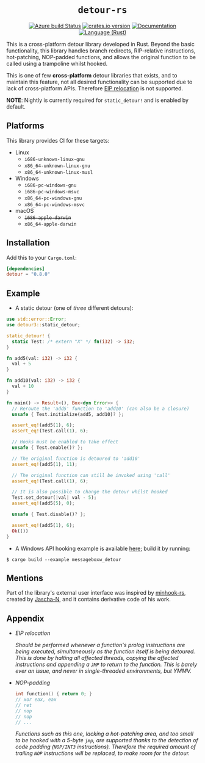 <div align="center">

# `detour-rs`

[![Azure build Status][azure-shield]][azure]
[![crates.io version][crate-shield]][crate]
[![Documentation][docs-shield]][docs]
[![Language (Rust)][rust-shield]][rust]

</div>

This is a cross-platform detour library developed in Rust. Beyond the basic
functionality, this library handles branch redirects, RIP-relative
instructions, hot-patching, NOP-padded functions, and allows the original
function to be called using a trampoline whilst hooked.

This is one of few **cross-platform** detour libraries that exists, and to
maintain this feature, not all desired functionality can be supported due to
lack of cross-platform APIs. Therefore [EIP relocation](#appendix) is not
supported.

**NOTE**: Nightly is currently required for `static_detour!` and is enabled by
default.

## Platforms

This library provides CI for these targets:

- Linux
  * `i686-unknown-linux-gnu`
  * `x86_64-unknown-linux-gnu`
  * `x86_64-unknown-linux-musl`
- Windows
  * `i686-pc-windows-gnu`
  * `i686-pc-windows-msvc`
  * `x86_64-pc-windows-gnu`
  * `x86_64-pc-windows-msvc`
- macOS
  * ~~`i686-apple-darwin`~~
  * `x86_64-apple-darwin`

## Installation

Add this to your `Cargo.toml`:

```toml
[dependencies]
detour = "0.8.0"
```

## Example

- A static detour (one of *three* different detours):

```rust
use std::error::Error;
use detour3::static_detour;

static_detour! {
  static Test: /* extern "X" */ fn(i32) -> i32;
}

fn add5(val: i32) -> i32 {
  val + 5
}

fn add10(val: i32) -> i32 {
  val + 10
}

fn main() -> Result<(), Box<dyn Error>> {
  // Reroute the 'add5' function to 'add10' (can also be a closure)
  unsafe { Test.initialize(add5, add10)? };

  assert_eq!(add5(1), 6);
  assert_eq!(Test.call(1), 6);

  // Hooks must be enabled to take effect
  unsafe { Test.enable()? };

  // The original function is detoured to 'add10'
  assert_eq!(add5(1), 11);

  // The original function can still be invoked using 'call'
  assert_eq!(Test.call(1), 6);

  // It is also possible to change the detour whilst hooked
  Test.set_detour(|val| val - 5);
  assert_eq!(add5(5), 0);

  unsafe { Test.disable()? };

  assert_eq!(add5(1), 6);
  Ok(())
}
```

- A Windows API hooking example is available [here](./examples/messageboxw_detour.rs); build it by running:
```
$ cargo build --example messageboxw_detour
```

## Mentions

Part of the library's external user interface was inspired by
[minhook-rs][minhook], created by [Jascha-N][minhook], and it contains
derivative code of his work.

## Appendix

- *EIP relocation*

  *Should be performed whenever a function's prolog instructions
  are being executed, simultaneously as the function itself is being
  detoured. This is done by halting all affected threads, copying the affected
  instructions and appending a `JMP` to return to the function. This is
  barely ever an issue, and never in single-threaded environments, but YMMV.*

- *NOP-padding*
  ```c
  int function() { return 0; }
  // xor eax, eax
  // ret
  // nop
  // nop
  // ...
  ```
  *Functions such as this one, lacking a hot-patching area, and too small to
  be hooked with a 5-byte `jmp`, are supported thanks to the detection of
  code padding (`NOP/INT3` instructions). Therefore the required amount of
  trailing `NOP` instructions will be replaced, to make room for the detour.*

<!-- Links -->
[azure-shield]: https://img.shields.io/azure-devops/build/darfink/detour-rs/2/master?label=Azure%20Pipelines&logo=azure-pipelines&style=flat-square
[azure]: https://dev.azure.com/darfink/detour-rs/_build/latest?definitionId=1&branchName=master
[crate-shield]: https://img.shields.io/crates/v/detour.svg?style=flat-square
[crate]: https://crates.io/crates/detour
[rust-shield]: https://img.shields.io/badge/powered%20by-rust-blue.svg?style=flat-square
[rust]: https://www.rust-lang.org
[docs-shield]: https://img.shields.io/badge/docs-crates-green.svg?style=flat-square
[docs]: https://docs.rs/detour/
[minhook-author]: https://github.com/Jascha-N
[minhook]: https://github.com/Jascha-N/minhook-rs/
